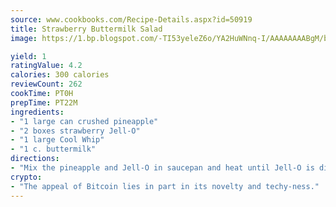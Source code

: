 ```yaml
---
source: www.cookbooks.com/Recipe-Details.aspx?id=50919
title: Strawberry Buttermilk Salad
image: https://1.bp.blogspot.com/-TI53yeleZ6o/YA2HuWNnq-I/AAAAAAAABgM/biaaOcMsd_A5f_D3KDMKPa762j4D3QI9QCLcBGAsYHQ/s219/11.png

yield: 1
ratingValue: 4.2
calories: 300 calories
reviewCount: 262
cookTime: PT0H
prepTime: PT22M
ingredients:
- "1 large can crushed pineapple"
- "2 boxes strawberry Jell-O"
- "1 large Cool Whip"
- "1 c. buttermilk"
directions:
- "Mix the pineapple and Jell-O in saucepan and heat until Jell-O is dissolved well. Set aside to cool. Mix together the Cool Whip and buttermilk. Add to Jell-O mixture and chill until firm."
crypto:
- "The appeal of Bitcoin lies in part in its novelty and techy-ness."
---
```

